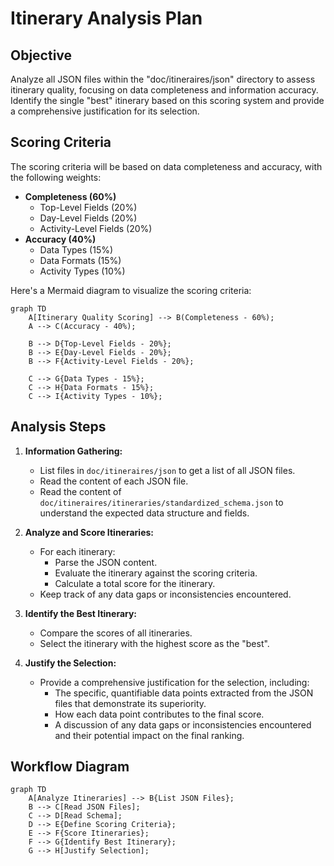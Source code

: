 # Itinerary Analysis Plan

## Objective

Analyze all JSON files within the "doc/itineraires/json" directory to assess itinerary quality, focusing on data completeness and information accuracy. Identify the single "best" itinerary based on this scoring system and provide a comprehensive justification for its selection.

## Scoring Criteria

The scoring criteria will be based on data completeness and accuracy, with the following weights:

*   **Completeness (60%)**
    *   Top-Level Fields (20%)
    *   Day-Level Fields (20%)
    *   Activity-Level Fields (20%)
*   **Accuracy (40%)**
    *   Data Types (15%)
    *   Data Formats (15%)
    *   Activity Types (10%)

Here's a Mermaid diagram to visualize the scoring criteria:

```mermaid
graph TD
    A[Itinerary Quality Scoring] --> B(Completeness - 60%);
    A --> C(Accuracy - 40%);

    B --> D{Top-Level Fields - 20%};
    B --> E{Day-Level Fields - 20%};
    B --> F{Activity-Level Fields - 20%};

    C --> G{Data Types - 15%};
    C --> H{Data Formats - 15%};
    C --> I{Activity Types - 10%};
```

## Analysis Steps

1.  **Information Gathering:**
    *   List files in `doc/itineraires/json` to get a list of all JSON files.
    *   Read the content of each JSON file.
    *   Read the content of `doc/itineraires/itineraries/standardized_schema.json` to understand the expected data structure and fields.

2.  **Analyze and Score Itineraries:**
    *   For each itinerary:
        *   Parse the JSON content.
        *   Evaluate the itinerary against the scoring criteria.
        *   Calculate a total score for the itinerary.
    *   Keep track of any data gaps or inconsistencies encountered.

3.  **Identify the Best Itinerary:**
    *   Compare the scores of all itineraries.
    *   Select the itinerary with the highest score as the "best".

4.  **Justify the Selection:**
    *   Provide a comprehensive justification for the selection, including:
        *   The specific, quantifiable data points extracted from the JSON files that demonstrate its superiority.
        *   How each data point contributes to the final score.
        *   A discussion of any data gaps or inconsistencies encountered and their potential impact on the final ranking.

## Workflow Diagram

```mermaid
graph TD
    A[Analyze Itineraries] --> B{List JSON Files};
    B --> C[Read JSON Files];
    C --> D[Read Schema];
    D --> E{Define Scoring Criteria};
    E --> F{Score Itineraries};
    F --> G{Identify Best Itinerary};
    G --> H[Justify Selection];